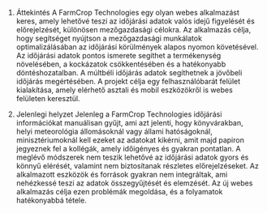 1. Áttekintés
A FarmCrop Technologies egy olyan webes alkalmazást keres, amely lehetővé teszi az időjárási adatok valós idejű figyelését és előrejelzését, különösen mezőgazdasági célokra. Az alkalmazás célja, hogy segítséget nyújtson a mezőgazdasági munkálatok optimalizálásában az időjárási körülmények alapos nyomon követésével. Az időjárási adatok pontos ismerete segíthet a termékenység növelésében, a kockázatok csökkentésében és a hatékonyabb döntéshozatalban. A múltbéli időjárás adatok segíthetnek a jövőbeli időjárás megértésében. A projekt célja egy felhasználóbarát felület kialakítása, amely elérhető asztali és mobil eszközökről is webes felületen keresztül.

2. Jelenlegi helyzet
Jelenleg a FarmCrop Technologies időjárási információkat manuálisan gyűjt, ami azt jelenti, hogy könyvárakban, helyi meteorológia állomásoknál vagy állami hatóságoknál, minisztériumoknál kell ezeket az adatokat kikérni, amit majd papiron jegyeznek fel a kollégák, amely időigényes és gyakran pontatlan. A meglévő módszerek nem teszik lehetővé az időjárási adatok gyors és könnyű elérését, valamint nem biztosítanak részletes előrejelzéseket. Az alkalmazott eszközök és források gyakran nem integráltak, ami nehézkessé teszi az adatok összegyűjtését és elemzését. Az új webes alkalmazás célja ezen problémák megoldása, és a folyamatok hatékonyabbá tétele.
